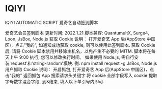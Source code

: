 # IQIYI
IQIYI AUTOMATIC SCRIPT
爱奇艺自动签到脚本

爱奇艺会员签到脚本
更新时间: 2022.1.21
脚本兼容: QuantumultX, Surge4, Loon, JsBox, Node.js
获取 Cookie 说明：
打开爱奇艺 App 后(AppStore 中国区)，点击"我的", 如通知成功获取 cookie, 则可以使用此签到脚本.
获取 Cookie 后, 请将 Cookie 脚本禁用并移除主机名，以免产生不必要的 MITM.
脚本将在每天上午 9:00 执行, 您可以修改执行时间。
如果使用 Node.js, 需自行安装'request'和'string-random'模块. 例: npm install request -g
JsBox, Node.js 用户抓取 Cookie 说明：
开启抓包, 打开爱奇艺 App 后(AppStore 中国区)，点击"我的" 返回抓包 App 搜索请求头关键字 将 cookie 全部字段写入 cookie
提取字母数字混合字段, 到&结束, 填入以下单引号内即可.
